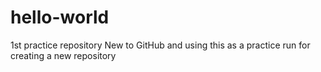 # hello-world
1st practice repository
New to GitHub and using this as a practice run for creating a new repository 
